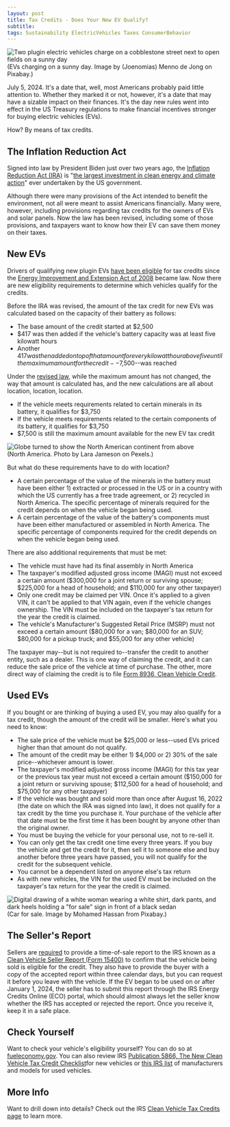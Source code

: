 ```yaml
---
layout: post
title: Tax Credits - Does Your New EV Qualify?
subtitle: 
tags: Sustainability ElectricVehicles Taxes ConsumerBehavior
---
```

<div>
  <img class="mx-auto w-1/2" src="https://samanthaliskcarson.com/assets/img/plugin_evs_charging.jpg" alt="Two plugin electric vehicles charge on a cobblestone street next to open fields on a sunny day">
    <figcaption class="text-center">
      (EVs charging on a sunny day. Image by (Joenomias) Menno de Jong on Pixabay.)
    </figcaption>
</div>

July 5, 2024. It's a date that, well, most Americans probably paid little attention to. Whether they marked it or not, however, it's a date that may have a sizable impact on their finances. It's the day new rules went into effect in the US Treasury regulations to make financial incentives stronger for buying electric vehicles (EVs).

How? By means of tax credits.

## The Inflation Reduction Act
Signed into law by President Biden just over two years ago, the [Inflation Reduction Act (IRA)](https://www.govinfo.gov/content/pkg/PLAW-117publ169/pdf/PLAW-117publ169.pdf) is "[the largest investment in clean energy and climate action](https://www.whitehouse.gov/briefing-room/statements-releases/2023/08/16/fact-sheet-one-year-in-president-bidens-inflation-reduction-act-is-driving-historic-climate-action-and-investing-in-america-to-create-good-paying-jobs-and-reduce-costs/)" ever undertaken by the US government.

Although there were many provisions of the Act intended to benefit the environment, not all were meant to assist Americans financially. Many were, however, including provisions regarding tax credits for the owners of EVs and solar panels. Now the law has been revised, including some of those provisions, and taxpayers want to know how their EV can save them money on their taxes.

## New EVs

Drivers of qualifying new plugin EVs [have been eligible](https://www.federalregister.gov/documents/2024/05/06/2024-09094/clean-vehicle-credits-under-sections-25e-and-30d-transfer-of-credits-critical-minerals-and-battery#h-12) for tax credits since the [Energy Improvement and Extension Act of 2008](https://www.govinfo.gov/content/pkg/PLAW-110publ343/pdf/PLAW-110publ343.pdf) became law. Now there are new eligibility requirements to determine which vehicles qualify for the credits.

Before the IRA was revised, the amount of the tax credit for new EVs was calculated based on the capacity of their battery as follows:

- The base amount of the credit started at $2,500
- $417 was then added if the vehicle's battery capacity was at least five kilowatt hours
- Another $417 was then added on top of that amount for every kilowatt hour above five until the maximum amount for the credit--$7,500--was reached

Under the [revised law](https://www.govinfo.gov/content/pkg/PLAW-117publ169/pdf/PLAW-117publ169.pdf), while the maximum amount has not changed, the way that amount is calculated has, and the new calculations are all about location, location, location.

- If the vehicle meets requirements related to certain minerals in its battery, it qualifies for $3,750
- If the vehicle meets requirements related to the certain components of its battery, it qualifies for $3,750
- $7,500 is still the maximum amount available for the new EV tax credit

<div>
  <img class="mx-auto w-1/2" src="https://samanthaliskcarson.com/assets/img/north_america_globe.jpg" alt="Globe turned to show the North American continent from above">
    <figcaption class="text-center">
      (North America. Photo by Lara Jameson on Pexels.)
    </figcaption>
</div>

But what do these requirements have to do with location?

- A certain percentage of the value of the minerals in the battery must have been either 1) extracted or processed in the US or in a country with which the US currently has a free trade agreement, or 2) recycled in North America. The specific percentage of minerals required for the credit depends on when the vehicle began being used.
- A certain percentage of the value of the battery's components must have been either manufactured or assembled in North America. The specific percentage of components required for the credit depends on when the vehicle began being used.

There are also additional requirements that must be met:

- The vehicle must have had its final assembly in North America
- The taxpayer's modified adjusted gross income (MAGI) must not exceed a certain amount ($300,000 for a joint return or surviving spouse; $225,000 for a head of household; and $110,000 for any other taxpayer)
- Only one credit may be claimed per VIN. Once it's applied to a given VIN, it can't be applied to that VIN again, even if the vehicle changes ownership. The VIN must be included on the taxpayer's tax return for the year the credit is claimed.
- The vehicle's Manufacturer's Suggested Retail Price (MSRP) must not exceed a certain amount ($80,000 for a van; $80,000 for an SUV; $80,000 for a pickup truck; and $55,000 for any other vehicle)

The taxpayer may--but is not required to--transfer the credit to another entity, such as a dealer. This is one way of claiming the credit, and it can reduce the sale price of the vehicle at time of purchase. The other, more direct way of claiming the credit is to file [Form 8936, Clean Vehicle Credit](https://www.irs.gov/forms-pubs/about-form-8936). 

## Used EVs

If you bought or are thinking of buying a used EV, you may also qualify for a tax credit, though the amount of the credit will be smaller. Here's what you need to know:

- The sale price of the vehicle must be $25,000 or less--used EVs priced higher than that amount do not qualify.
- The amount of the credit may be either 1) $4,000 or 2) 30% of the sale price--whichever amount is lower.
- The taxpayer's modified adjusted gross income (MAGI) for this tax year or the previous tax year must not exceed a certain amount ($150,000 for a joint return or surviving spouse; $112,500 for a head of household; and $75,000 for any other taxpayer)
-  If the vehicle was bought and sold more than once after August 16, 2022 (the date on which the IRA was signed into law), it does not qualify for a tax credit by the time you purchase it. Your purchase of the vehicle after that date must be the first time it has been bought by anyone other than the original owner.
- You must be buying the vehicle for your personal use, not to re-sell it.
- You can only get the tax credit one time every three years. If you buy the vehicle and get the credit for it, then sell it to someone else and buy another before three years have passed, you will not qualify for the credit for the subsequent vehicle.
- You cannot be a dependent listed on anyone else's tax return
- As with new vehicles, the VIN for the used EV must be included on the taxpayer's tax return for the year the credit is claimed.

<div>
  <img class="mx-auto w-1/2" src="https://samanthaliskcarson.com/assets/img/car_for_sale.png" alt="Digital drawing of a white woman wearing a white shirt, dark pants, and dark heels holding a &quot;for sale&quot; sign in front of a black sedan">
    <figcaption class="text-center">
      (Car for sale. Image by Mohamed Hassan from Pixabay.)
    </figcaption>
</div>

## The Seller's Report
Sellers are [required](https://www.irs.gov/credits-deductions/clean-vehicle-credit-seller-or-dealer-requirements) to provide a time-of-sale report to the IRS known as a [Clean Vehicle Seller Report (Form 15400)](https://www.irs.gov/pub/irs-pdf/f15400.pdf) to confirm that the vehicle being sold is eligible for the credit. They also have to provide the buyer with a copy of the accepted report within three calendar days, but you can request it before you leave with the vehicle. If the EV began to be used on or after January 1, 2024, the seller has to submit this report through the IRS Energy Credits Online (ECO) portal, which should almost always let the seller know whether the IRS has accepted or rejected the report. Once you receive it, keep it in a safe place.

## Check Yourself
Want to check your vehicle's eligibility yourself? You can do so at [fueleconomy.gov](https://fueleconomy.gov/feg/tax2023.shtml). You can also review IRS [Publication 5866, The New Clean Vehicle Tax Credit Checklist](https://www.irs.gov/pub/irs-pdf/p5866.pdf)for new vehicles or [this IRS list](https://www.irs.gov/credits-deductions/manufacturers-and-models-for-new-qualified-clean-vehicles-purchased-in-2022-and-before) of manufacturers and models for used vehicles.

## More Info
Want to drill down into details? Check out the IRS [Clean Vehicle Tax Credits page](https://www.irs.gov/clean-vehicle-tax-credits) to learn more.
